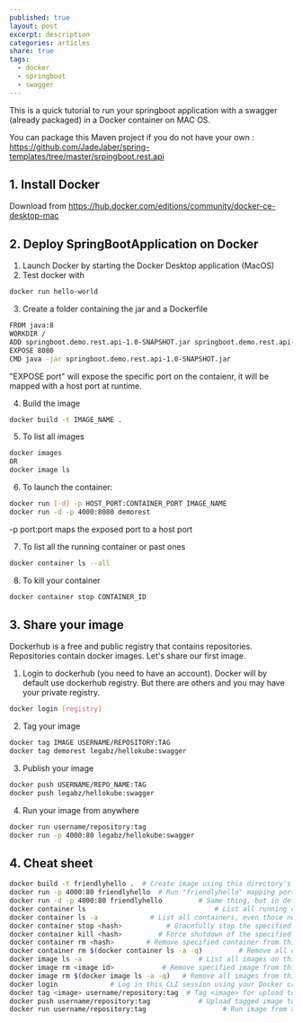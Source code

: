 ```yaml
---
published: true
layout: post
excerpt: description
categories: articles
share: true
tags:
  - docker
  - springboot
  - swagger
---
```


This is a quick tutorial to run your springboot application with a swagger (already packaged) in a Docker container on MAC OS. 

You can package this Maven project if you do not have your own : https://github.com/JadeJaber/spring-templates/tree/master/srpingboot.rest.api 

## 1. Install Docker
Download from https://hub.docker.com/editions/community/docker-ce-desktop-mac 

## 2. Deploy SpringBootApplication on Docker
1. Launch Docker by starting the Docker Desktop application (MacOS)
2. Test docker with 

```bash
docker run hello-world
``` 

3. Create a folder containing the jar and a Dockerfile 

```bash
FROM java:8
WORKDIR /
ADD springboot.demo.rest.api-1.0-SNAPSHOT.jar springboot.demo.rest.api-1.0-SNAPSHOT.jar
EXPOSE 8080
CMD java -jar springboot.demo.rest.api-1.0-SNAPSHOT.jar
```

"EXPOSE port" will expose the specific port on the contaienr, it will be mapped with a host port at runtime.  

4. Build the image

```bash
docker build -t IMAGE_NAME . 
``` 

5. To list all images 

```bash
docker images
OR
docker image ls
```

6. To launch the container: 

```bash
docker run [-d] -p HOST_PORT:CONTAINER_PORT IMAGE_NAME
docker run -d -p 4000:8080 demorest
```

-p port:port maps the exposed port to a host port

7. To list all the running container or past ones

```bash
docker container ls --all
```

8. To kill your container

```bash
docker container stop CONTAINER_ID
```

## 3. Share your image
Dockerhub is a free and public registry that contains repositories. Repositories contain docker images. Let's share our first image.

1. Login to dockerhub (you need to have an account). Docker will by default use dockerhub registry. But there are others and you may have your private registry.
```bash
docker login [registry]
```

2. Tag your image

```bash
docker tag IMAGE USERNAME/REPOSITORY:TAG
docker tag demorest legabz/hellokube:swagger
``` 

3. Publish your image

```bash
docker push USERNAME/REPO_NAME:TAG
docker push legabz/hellokube:swagger
```  
 
4. Run your image from anywhere

```bash
docker run username/repository:tag
docker run -p 4000:80 legabz/hellokube:swagger
```

## 4. Cheat sheet 

```bash
docker build -t friendlyhello .  # Create image using this directory's Dockerfile
docker run -p 4000:80 friendlyhello  # Run "friendlyhello" mapping port 4000 to 80
docker run -d -p 4000:80 friendlyhello         # Same thing, but in detached mode
docker container ls                                # List all running containers
docker container ls -a             # List all containers, even those not running
docker container stop <hash>           # Gracefully stop the specified container
docker container kill <hash>         # Force shutdown of the specified container
docker container rm <hash>        # Remove specified container from this machine
docker container rm $(docker container ls -a -q)         # Remove all containers
docker image ls -a                             # List all images on this machine
docker image rm <image id>            # Remove specified image from this machine
docker image rm $(docker image ls -a -q)   # Remove all images from this machine
docker login             # Log in this CLI session using your Docker credentials
docker tag <image> username/repository:tag  # Tag <image> for upload to registry
docker push username/repository:tag            # Upload tagged image to registry
docker run username/repository:tag                   # Run image from a registry
```
